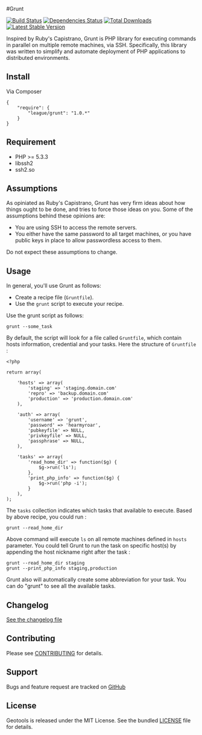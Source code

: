 #Grunt

[![Build Status](https://secure.travis-ci.org/php-loep/grunt.png?branch=master)](http://travis-ci.org/php-loep/grunt) [![Dependencies Status](https://d2xishtp1ojlk0.cloudfront.net/d/6064030)](http://depending.in/php-loep/grunt)
[![Total Downloads](https://poser.pugx.org/league/grunt/downloads.png)](https://packagist.org/packages/league/grunt)
[![Latest Stable Version](https://poser.pugx.org/league/grunt/v/stable.png)](https://packagist.org/packages/league/grunt)

Inspired by Ruby's Capistrano, Grunt is PHP library for executing commands in parallel on multiple remote machines, via SSH. Specifically, this library was written to simplify and automate deployment of PHP applications to distributed environments.

## Install

Via Composer

    {
        "require": {
            "league/grunt": "1.0.*"
        }
    }
    
## Requirement

* PHP >= 5.3.3
* libssh2
* ssh2.so

## Assumptions

As opiniated as Ruby's Capistrano, Grunt has very firm ideas about how things ought to be done, and tries to force those ideas on you. Some of the assumptions behind these opinions are:

* You are using SSH to access the remote servers.
* You either have the same password to all target machines, or you have public keys in place to allow passwordless access to them.

Do not expect these assumptions to change.

## Usage
In general, you'll use Grunt as follows:

* Create a recipe file (`Gruntfile`).
* Use the `grunt` script to execute your recipe.

Use the grunt script as follows:

	grunt --some_task

By default, the script will look for a file called `Gruntfile`, which contain hosts information, credential and your tasks. Here the structure of `Gruntfile` :

	<?php

	return array(

		'hosts' => array(
			'staging' => 'staging.domain.com'
			'repro' => 'backup.domain.com'
			'production' => 'production.domain.com'
		),

		'auth' => array(
			'username' => 'grunt',
			'password' => 'hearmyroar',
			'pubkeyfile' => NULL,
			'privkeyfile' => NULL,
			'passphrase' => NULL,
		),

		'tasks' => array(
			'read_home_dir' => function($g) {
				$g->run('ls');
			},
			'print_php_info' => function($g) {
				$g->run('php -i');
			}
		),
	);

The `tasks` collection indicates which tasks that available to execute. Based by above recipe, you could run :

	grunt --read_home_dir

Above command will execute `ls` on all remote machines defined in `hosts` parameter. You could tell Grunt to run the task on specific host(s) by appending the host nickname right after the task :

	grunt --read_home_dir staging
	grunt --print_php_info staging,production

Grunt also will automatically create some abbreviation for your task. You can do "grunt" to see all the available tasks.

Changelog
---------

[See the changelog file](https://github.com/php-loep/grunt/blob/master/CHANGELOG.md)

Contributing
------------

Please see [CONTRIBUTING](https://github.com/php-loep/grunt/blob/master/CONTRIBUTING.md) for details.

Support
-------

Bugs and feature request are tracked on [GitHub](https://github.com/php-loep/grunt/issues)


License
-------

Geotools is released under the MIT License. See the bundled
[LICENSE](https://github.com/php-loep/grunt/blob/master/LICENSE) file for details.
